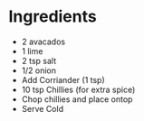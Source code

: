 # Ingredients
* 2 avacados
* 1 lime
* 2 tsp salt
* 1/2 onion
* Add Corriander (1 tsp)
* 10 tsp Chillies (for extra spice)
* Chop chillies and place ontop
* Serve Cold
